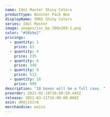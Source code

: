 ```yaml
---
name: Idol Master Shiny Colors
producttype: Booster Pack Box
displayName: IMAS Shiny Colors
series: Idol Master
image: images/isc_bp-300x269-1.png
color: "#56b9e2"
pricings:
  - quantity: 1
    price: 63
  - quantity: 4
    price: 235
  - quantity: 6
    price: 348
  - quantity: 9
    price: 513
  - quantity: 18
    price: 999
description: "18 boxes will be a full case. "
preorder: 2021-02-18T10:08:50.445Z
release: 2021-03-11T16:00:00.000Z
asin: dHdj1G1rA
merchandise: weiss
---
```

